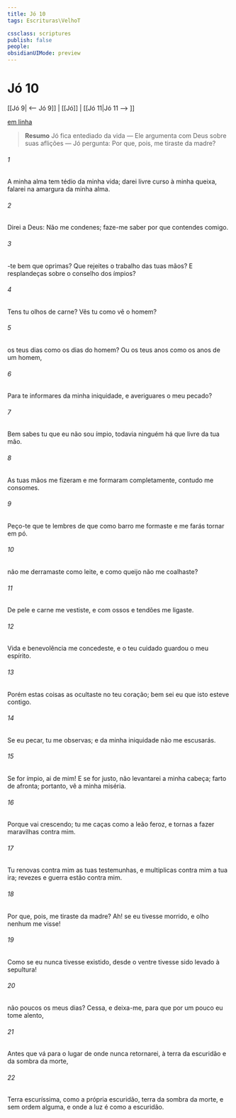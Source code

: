```yaml
---
title: Jó 10
tags: Escrituras\VelhoT

cssclass: scriptures
publish: false
people:
obsidianUIMode: preview
---
```


# Jó 10
[[Jó 9| <-- Jó 9]] | [[Jó]] | [[Jó 11|Jó 11 --> ]]

[em linha](https://churchofjesuschrist.org/study/scriptures/ot/job/10?lang=por)

> __Resumo__
Jó fica entediado da vida — Ele argumenta com Deus sobre suas aflições — Jó pergunta: Por que, pois, me tiraste da madre?

###### 1 
A minha alma tem tédio da minha vida; darei livre curso à minha queixa, falarei na amargura da minha alma.

###### 2 
Direi a Deus: Não me condenes; faze-me saber por que contendes comigo.

###### 3 
-te bem que  oprimas? Que rejeites o trabalho das tuas mãos? E resplandeças sobre o conselho dos ímpios?

###### 4 
Tens tu  olhos de carne? Vês tu como vê o homem?

###### 5 
 os teus dias como os dias do homem? Ou  os teus anos como os anos de um homem,

###### 6 
Para te informares da minha iniquidade, e averiguares o meu pecado?

###### 7 
Bem sabes tu que eu não sou ímpio, todavia ninguém há que  livre da tua mão.

###### 8 
As tuas mãos me fizeram e me formaram completamente, contudo me consomes.

###### 9 
Peço-te que te lembres de que como barro me formaste e me farás tornar em pó.

###### 10 
 não me derramaste como leite, e como queijo não me coalhaste?

###### 11 
De pele e carne me vestiste, e com ossos e tendões me ligaste.

###### 12 
Vida e benevolência me concedeste, e o teu cuidado guardou o meu espírito.

###### 13 
Porém estas coisas as ocultaste no teu coração; bem sei eu que isto esteve contigo.

###### 14 
Se eu pecar, tu me observas; e da minha iniquidade não me escusarás.

###### 15 
Se for ímpio, ai de mim! E se for justo, não levantarei a minha cabeça; farto  de afronta; portanto, vê a minha miséria.

###### 16 
Porque vai crescendo; tu me caças como a  leão feroz, e tornas a fazer maravilhas contra mim.

###### 17 
Tu renovas contra mim as tuas testemunhas, e multiplicas contra mim a tua ira; revezes e guerra estão contra mim.

###### 18 
Por que, pois, me tiraste da madre? Ah! se eu tivesse morrido, e olho nenhum me visse!

###### 19 
Como se eu nunca tivesse existido,  desde o ventre tivesse sido levado à sepultura!

###### 20 
 não  poucos os meus dias? Cessa,  e deixa-me, para que por um pouco eu tome alento,

###### 21 
Antes que vá para o lugar de onde nunca retornarei, à terra da escuridão e da sombra da morte,

###### 22 
Terra escuríssima, como a própria escuridão, terra da sombra da morte, e sem ordem alguma, e onde a luz é como a escuridão.

